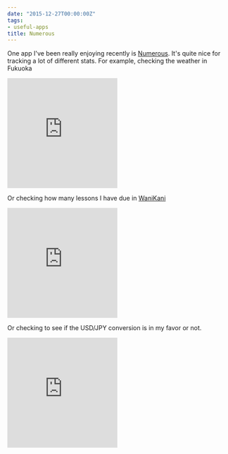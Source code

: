 ```yaml
---
date: "2015-12-27T00:00:00Z"
tags:
- useful-apps
title: Numerous
---
```


One app I've been really enjoying recently is [Numerous][Numerous]. It's quite nice for tracking a lot of different stats. For example, checking the weather in Fukuoka

<iframe src="http://n.numerousapp.com/e/1ni9om7lxn9es" width="250" height="250" frameBorder="0" seamless scrolling="no"></iframe>

Or checking how many lessons I have due in [WaniKani][WaniKani]

<iframe src="http://n.numerousapp.com/e/18ga69hkpq0p4" width="250" height="250" frameBorder="0" seamless scrolling="no"></iframe>

Or checking to see if the USD/JPY conversion is in my favor or not.

<iframe src="http://n.numerousapp.com/e/bpwtvmpbumk7" width="250" height="250" frameBorder="0" seamless scrolling="no"></iframe>

[Numerous]: http://numerousapp.com/
[WaniKani]: http://wanikani.com/
